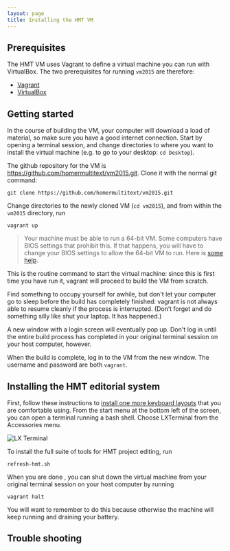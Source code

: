 ```yaml
---
layout: page
title: Installing the HMT VM
---
```





## Prerequisites ##

The HMT VM uses Vagrant to define a virtual machine you can run with  VirtualBox.  The two prerequisites for running `vm2015` are therefore:

- [Vagrant](https://www.vagrantup.com/)
- [VirtualBox](https://www.virtualbox.org/)




## Getting started ##

In the course of building the VM, your computer will download a load of material, so make sure you have a good internet connection.  Start by opening a terminal session, and change directories to where you want to install the virtual machine (e.g. to go to your desktop: `cd Desktop`).  

The  github repository for the VM is <https://github.com/homermultitext/vm2015.git>.  Clone it with the normal git command:

    git clone https://github.com/homermultitext/vm2015.git

Change directories to the newly cloned VM (`cd vm2015`), and from within the `vm2015` directory, run

    vagrant up

> Your machine must be able to run a 64-bit VM.  Some computers have BIOS settings that prohibit this.  If that happens, you will have to change your BIOS settings to allow the 64-bit VM to run.  Here is [some help](../bios).


This is the routine command to start the virtual machine: since this is first time you have run it, vagrant will proceed to build the VM from scratch.

Find something to occupy yourself for awhile, but don't let your computer go to sleep before the build has completely finished:  vagrant is not always able to resume cleanly if the process is interrupted.  (Don’t forget and do something silly like shut your laptop. It has happened.)

A new window with a login screen will eventually pop up.  Don't log in until the entire build process has completed in your original terminal session on your host computer, however.

When the build is complete, log in to the VM from the new window. The username and password are both `vagrant`.



## Installing the HMT editorial system ##

First, follow these instructions to [install one more keyboard layouts](../keyboard) that you are comfortable using.
From the start menu at the bottom left of the screen, you can open a terminal running a bash shell.  Choose LXTerminal from the Accessories menu.


![LX Terminal](../imgs/lxterm.png)

To install the full suite of tools for HMT project editing, run

    refresh-hmt.sh


When you are done , you can shut down the virtual machine from your original terminal session on your host computer by running

    vagrant halt

You will want to remember to do this because otherwise the machine will keep running and draining your battery.


## Trouble shooting ##






